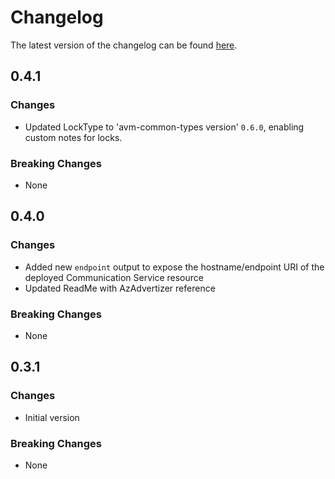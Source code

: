 # Changelog

The latest version of the changelog can be found [here](https://github.com/Azure/bicep-registry-modules/blob/main/avm/res/communication/communication-service/CHANGELOG.md).

## 0.4.1

### Changes

- Updated LockType to 'avm-common-types version' `0.6.0`, enabling custom notes for locks.

### Breaking Changes

- None

## 0.4.0

### Changes

- Added new `endpoint` output to expose the hostname/endpoint URI of the deployed Communication Service resource
- Updated ReadMe with AzAdvertizer reference

### Breaking Changes

- None

## 0.3.1

### Changes

- Initial version

### Breaking Changes

- None
